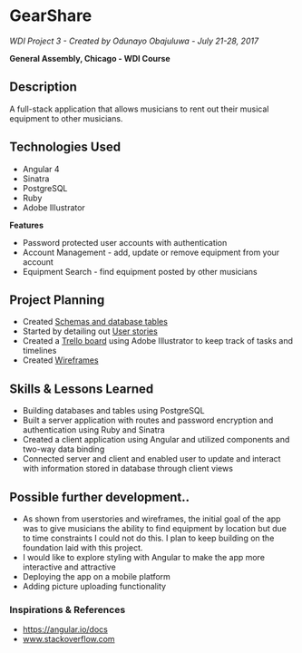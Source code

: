 # GearShare
*WDI Project 3 - Created by Odunayo Obajuluwa - July 21-28, 2017*

 **General Assembly, Chicago - WDI Course**

## Description
A full-stack application that allows musicians to rent out their musical equipment to other musicians.

## Technologies Used
* Angular 4
* Sinatra
* PostgreSQL
* Ruby
* Adobe Illustrator

**Features**
* Password protected user accounts with authentication
* Account Management - add, update or remove equipment from your account
* Equipment Search - find equipment posted by other musicians

## Project Planning
- Created [Schemas and database tables](http://i.imgur.com/JXcKQEJ.png)
- Started by detailing out [User stories](http://i.imgur.com/RvcV2AL.jpg)
- Created a [Trello board](https://trello.com/b/KJT63NaN) using Adobe Illustrator to keep track of tasks and timelines
- Created [Wireframes](http://i.imgur.com/tj4Tqd7.jpg)

## Skills & Lessons Learned
* Building databases and tables using PostgreSQL
* Built a server application with routes and password encryption and authentication using Ruby and Sinatra 
* Created a client application using Angular and utilized components and two-way data binding
* Connected server and client and enabled user to update and interact with information stored in database through client views

## Possible further development..
* As shown from userstories and wireframes, the initial goal of the app was to give musicians the ability to find equipment by location but due to time constraints I could not do this. I plan to keep building on the foundation laid with this project.
* I would like to explore styling with Angular to make the app more interactive and attractive
* Deploying the app on a mobile platform
* Adding picture uploading functionality

### Inspirations & References
- https://angular.io/docs
- www.stackoverflow.com
